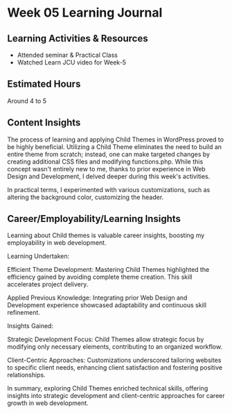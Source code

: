# Week 05 Learning Journal

## Learning Activities & Resources

* Attended seminar & Practical Class
* Watched Learn JCU video for Week-5

## Estimated Hours

Around 4 to 5

## Content Insights

The process of learning and applying Child Themes in WordPress proved to be highly beneficial. Utilizing a Child Theme eliminates the need to build an entire theme from scratch; instead, one can make targeted changes by creating additional CSS files and modifying functions.php. While this concept wasn't entirely new to me, thanks to prior experience in Web Design and Development, I delved deeper during this week's activities.

In practical terms, I experimented with various customizations, such as altering the background color, customizing the header.

## Career/Employability/Learning Insights

Learning about Child themes is valuable career insights, boosting my employability in web development.

Learning Undertaken:

Efficient Theme Development: Mastering Child Themes highlighted the efficiency gained by avoiding complete theme creation. This skill accelerates project delivery.

Applied Previous Knowledge: Integrating prior Web Design and Development experience showcased adaptability and continuous skill refinement.

Insights Gained:

Strategic Development Focus: Child Themes allow strategic focus by modifying only necessary elements, contributing to an organized workflow.

Client-Centric Approaches: Customizations underscored tailoring websites to specific client needs, enhancing client satisfaction and fostering positive relationships.

In summary, exploring Child Themes enriched technical skills, offering insights into strategic development and client-centric approaches for career growth in web development.